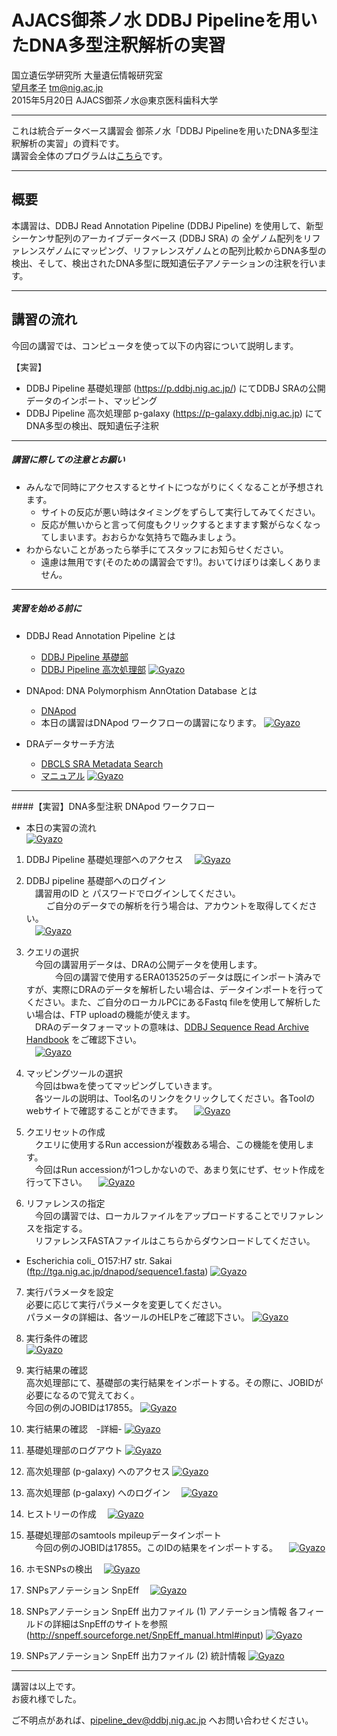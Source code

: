 # AJACS御茶ノ水 DDBJ Pipelineを用いたDNA多型注釈解析の実習

国立遺伝学研究所 大量遺伝情報研究室  
[望月孝子](http://researchmap.jp/Takako.M/) tm@nig.ac.jp  
2015年5月20日 AJACS御茶ノ水@東京医科歯科大学


----

これは統合データベース講習会 御茶ノ水「DDBJ Pipelineを用いたDNA多型注釈解析の実習」の資料です。<br>
講習会全体のプログラムは[こちら](http://events.biosciencedbc.jp/training/ajacs53)です。  

----

## 概要

本講習は、DDBJ Read Annotation Pipeline (DDBJ Pipeline) を使用して、新型シーケンサ配列のアーカイブデータベース (DDBJ SRA) の 全ゲノム配列をリファレンスゲノムにマッピング、リファレンスゲノムとの配列比較からDNA多型の検出、そして、検出されたDNA多型に既知遺伝子アノテーションの注釈を行います。

----

## 講習の流れ<br>
今回の講習では、コンピュータを使って以下の内容について説明します。

【実習】
- DDBJ Pipeline 基礎処理部 (https://p.ddbj.nig.ac.jp/) にてDDBJ SRAの公開データのインポート、マッピング
- DDBJ Pipeline 高次処理部 p-galaxy (https://p-galaxy.ddbj.nig.ac.jp) にてDNA多型の検出、既知遺伝子注釈

----

##### 講習に際しての注意とお願い

- みんなで同時にアクセスするとサイトにつながりにくくなることが予想されます。
    - サイトの反応が悪い時はタイミングをずらして実行してみてください。
    - 反応が無いからと言って何度もクリックするとますます繋がらなくなってしまいます。おおらかな気持ちで臨みましょう。
- わからないことがあったら挙手にてスタッフにお知らせください。
    - 遠慮は無用です(そのための講習会です!)。おいてけぼりは楽しくありません。

----

##### 実習を始める前に
 
- DDBJ Read Annotation Pipeline とは
    - [DDBJ Pipeline 基礎部](https://p.ddbj.nig.ac.jp)
    - [DDBJ Pipeline 高次処理部](https://p-galaxy.ddbj.nig.ac.jp/)
    [![Gyazo](https://i.gyazo.com/37af6d0d753d3ab2430cb9a5be9e66c5.png)](http://gyazo.com/37af6d0d753d3ab2430cb9a5be9e66c5)
	
- DNApod: DNA Polymorphism AnnOtation Database とは   
    - [DNApod](http://tga.nig.ac.jp/dnapod/)
    - 本日の講習はDNApod ワークフローの講習になります。
	 [![Gyazo](https://i.gyazo.com/334f97458ccbe790417fd25cadef0c8b.png)](http://gyazo.com/334f97458ccbe790417fd25cadef0c8b)
　 

- DRAデータサーチ方法
    - [DBCLS SRA Metadata Search](http://sra.dbcls.jp/search)
    - [マニュアル](https://github.com/inutano/soylatte/blob/master/README.md)
	 [![Gyazo](https://i.gyazo.com/6eed94c401664483d46a7e8c6e0318ab.png)](http://gyazo.com/6eed94c401664483d46a7e8c6e0318ab)
  
----

####【実習】DNA多型注釈 DNApod ワークフロー 
- 本日の実習の流れ  
[![Gyazo](https://i.gyazo.com/c0da4201432980d7ac4df772d8657d91.png)](http://gyazo.com/c0da4201432980d7ac4df772d8657d91)

1. DDBJ Pipeline 基礎処理部へのアクセス
　[![Gyazo](https://i.gyazo.com/441ce21443bbd8c8b7a6e1238bd3565b.png)](http://gyazo.com/441ce21443bbd8c8b7a6e1238bd3565b)

2. DDBJ pipeline 基礎部へのログイン<br>
　講習用のID と パスワードでログインしてください。<br>　
　ご自分のデータでの解析を行う場合は、アカウントを取得してください。  
　[![Gyazo](https://i.gyazo.com/4a347a701d0c80b831364a620f116082.png)](http://gyazo.com/4a347a701d0c80b831364a620f116082)

3. クエリの選択<br>
　今回の講習用データは、DRAの公開データを使用します。<br>　　
　今回の講習で使用するERA013525のデータは既にインポート済みですが、実際にDRAのデータを解析したい場合は、データインポートを行ってください。また、ご自分のローカルPCにあるFastq fileを使用して解析したい場合は、FTP uploadの機能が使えます。<br>
　DRAのデータフォーマットの意味は、[DDBJ Sequence Read Archive Handbook](http://trace.ddbj.nig.ac.jp/dra/submission.html) をご確認下さい。 <br>
　[![Gyazo](https://i.gyazo.com/7036d30fe0cb46575089f5fd92a5273f.png)](http://gyazo.com/7036d30fe0cb46575089f5fd92a5273f)

4. マッピングツールの選択<br>
　今回はbwaを使ってマッピングしていきます。<br>
　各ツールの説明は、Tool名のリンクをクリックしてください。各Toolのwebサイトで確認することができます。
　[![Gyazo](http://i.gyazo.com/a0ad1cddb783899078deec0c3fc0e23d.png)](http://gyazo.com/a0ad1cddb783899078deec0c3fc0e23d)

5. クエリセットの作成<br>
　クエリに使用するRun accessionが複数ある場合、この機能を使用します。<br>
　今回はRun accessionが1つしかないので、あまり気にせず、セット作成を行って下さい。
　[![Gyazo](https://i.gyazo.com/9c895effcc6c40baeabbd289832b1d37.png)](http://gyazo.com/9c895effcc6c40baeabbd289832b1d37)

6. リファレンスの指定<br>
　今回の講習では、ローカルファイルをアップロードすることでリファレンスを指定する。<br>
　リファレンスFASTAファイルはこちらからダウンロードしてください。<br>
  - Escherichia coli_ O157:H7 str. Sakai (ftp://tga.nig.ac.jp/dnapod/sequence1.fasta)
  [![Gyazo](https://i.gyazo.com/f8b7141f9671f769a41f0882f854800a.png)](http://gyazo.com/f8b7141f9671f769a41f0882f854800a)

7. 実行パラメータを設定<br>
  必要に応じて実行パラメータを変更してください。<br>
  パラメータの詳細は、各ツールのHELPをご確認下さい。
 [![Gyazo](https://i.gyazo.com/82f49bc5ad01f6d1eabb5dc2275d9186.png)](http://gyazo.com/82f49bc5ad01f6d1eabb5dc2275d9186)

8. 実行条件の確認<br>
 [![Gyazo](https://i.gyazo.com/382d82ab63c5944bb1791dc74ffd39d6.png)](http://gyazo.com/382d82ab63c5944bb1791dc74ffd39d6)

9. 実行結果の確認<br>
 高次処理部にて、基礎部の実行結果をインポートする。その際に、JOBIDが必要になるので覚えておく。<br>
 今回の例のJOBIDは17855。
 [![Gyazo](https://i.gyazo.com/08a355e0594e12819d5353c5f6dd5456.png)](http://gyazo.com/08a355e0594e12819d5353c5f6dd5456)

10. 実行結果の確認　-詳細-
 [![Gyazo](https://i.gyazo.com/104efad3bf5dc1834dcce4f2ce26fc3e.png)](http://gyazo.com/104efad3bf5dc1834dcce4f2ce26fc3e)

11. 基礎処理部のログアウト
 [![Gyazo](https://i.gyazo.com/257fe530ee42a382543e43fc29443eef.png)](http://gyazo.com/257fe530ee42a382543e43fc29443eef)

12. 高次処理部 (p-galaxy) へのアクセス
 [![Gyazo](https://i.gyazo.com/22b1f42c50b89656e13630b7863ede55.png)](http://gyazo.com/22b1f42c50b89656e13630b7863ede55)

13. 高次処理部 (p-galaxy) へのログイン
　[![Gyazo](https://i.gyazo.com/e988ad50319a380c727d24f068351afa.png)](http://gyazo.com/e988ad50319a380c727d24f068351afa)

13.  ヒストリーの作成
　[![Gyazo](https://i.gyazo.com/3bec493e88e0b79e1bde46c1ba01a33e.png)](http://gyazo.com/3bec493e88e0b79e1bde46c1ba01a33e)

14. 基礎処理部のsamtools mpileupデータインポート<br>
　今回の例のJOBIDは17855。このIDの結果をインポートする。
　[![Gyazo](http://i.gyazo.com/755f1f489b922504800257c76ca9ee19.png)](http://gyazo.com/755f1f489b922504800257c76ca9ee19)
15. ホモSNPsの検出
　[![Gyazo](http://i.gyazo.com/e1a7cf108db815d2e5dcb13faa7c637e.png)](http://gyazo.com/e1a7cf108db815d2e5dcb13faa7c637e)

17. SNPsアノテーション SnpEff
　[![Gyazo](https://i.gyazo.com/204fea97753f174ddd1a04d9d68e6a76.png)](http://gyazo.com/204fea97753f174ddd1a04d9d68e6a76)

18. SNPsアノテーション SnpEff 出力ファイル (1) アノテーション情報
   各フィールドの詳細はSnpEffのサイトを参照 (http://snpeff.sourceforge.net/SnpEff_manual.html#input)
  [![Gyazo](https://i.gyazo.com/9474a911542bd7344e8aaa833592c661.png)](http://gyazo.com/9474a911542bd7344e8aaa833592c661)

19. SNPsアノテーション SnpEff 出力ファイル (2) 統計情報
  [![Gyazo](https://i.gyazo.com/a51cf957360b8e886a587be9f36117bf.png)](http://gyazo.com/a51cf957360b8e886a587be9f36117bf)

----

講習は以上です。<br>
お疲れ様でした。<br>

ご不明点があれば、pipeline_dev@ddbj.nig.ac.jp へお問い合わせください。
